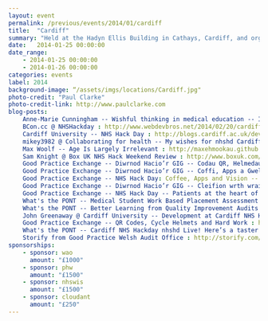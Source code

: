 ```yaml
---
layout: event
permalink: /previous/events/2014/01/cardiff
title:  "Cardiff"
summary: "Held at the Hadyn Ellis Building in Cathays, Cardiff, and organised by Dr Anne-Marie Cunningham."
date:   2014-01-25 00:00:00
date_range:
    - 2014-01-25 00:00:00
    - 2014-01-26 00:00:00
categories: events
label: 2014
background-image: “/assets/imgs/locations/Cardiff.jpg"
photo-credit: "Paul Clarke"
photo-credit-link: http://www.paulclarke.com
blog-posts:
    Anne-Marie Cunningham -- Wishful thinking in medical education -- I'm proud to be hacking the NHS. Come and help me. : http://wishfulthinkinginmedicaleducation.blogspot.co.uk/2014/01/im-proud-to-be-hacking-nhs-come-and.html
    BCon.cc @ NHSHackday : http://www.webdevbros.net/2014/02/20/cardiff-nhs-hack-day-or-weekend-and-bcon-cc/
    Cardiff University -- NHS Hack Day : http://blogs.cardiff.ac.uk/development/2014/01/26/nhs-hack-day/
    mikey3982 @ Collaborating for health -- My wishes for nhshd Cardiff this weekend : http://collaboratingforhealth.wordpress.com/2014/01/21/wishes_nhshd/
    Max Woolf -- Age Is Largely Irrelevant : http://maxehmookau.github.io/blog/2014/01/28/age-is-largely-irrelevant
    Sam Knight @ Box UK NHS Hack Weekend Review : http://www.boxuk.com/blog/nhs-hack-weekend-review/
    Good Practice Exchange -- Diwrnod Hacio’r GIG -- Codau QR, Helmedau Beicio a Gwaith Caled : http://goodpracticeexchange.wordpress.com/2014/01/25/diwrnod-hacior-gig-codau-qr-helmedau-beicio-a-gwaith-caled
    Good Practice Exchange -- Diwrnod Hacio’r GIG -- Coffi, Apps a Gweledigaeth : http://goodpracticeexchange.wordpress.com/2014/01/26/diwrnod-hacior-gig-coffi-apps-a-gweledigaeth
    Good Practice Exchange -- NHS Hack Day: Coffee, Apps and Vision -- http://goodpracticeexchange.wordpress.com/2014/01/26/nhs-hack-day-coffee-apps-and-vision
    Good Practice Exchange -- Diwrnod Hacio’r GIG -- Cleifion wrth wraidd datblygiad gwasanaethau : http://goodpracticeexchange.wordpress.com/2014/01/26/diwrnod-hacior-gig-cleifion-wrth-wraidd-datblygiad-gwasanaethau/
    Good Practice Exchange -- NHS Hack Day -- Patients at the heart of service development : http://goodpracticeexchange.wordpress.com/2014/01/26/nhs-hack-day-patients-at-the-heart-of-service-development
    What's the PONT -- Medical Student Work Based Placement Assessment Records : http://whatsthepont.com/2014/01/25/nhs-hackday-cardiff-nhshd-medical-student-work-based-placement-assessment-records
    What's the PONT -- Better Learning from Quality Improvement Audits : http://whatsthepont.com/2014/01/26/better-learning-from-quality-improvement-audits-nhs-hackday-cardiff-nhshd/
    John Greenaway @ Cardiff University -- Development at Cardiff NHS Hack Day : http://blogs.cardiff.ac.uk/development/2014/01/26/nhs-hack-day/
    Good Practice Exchange -- QR Codes, Cycle Helmets and Hard Work : http://goodpracticeexchange.wordpress.com/2014/01/25/nhs-hack-day-qr-codes-cycle-helmets-and-hard-work
    What's the PONT -- Cardiff NHS Hackday nhshd Live! Here’s a taster : http://whatsthepont.com/2014/01/25/cardiff-nhs-hackday-nhshd-live-heres-a-taster
    Storify from Good Practice Welsh Audit Office : http://storify.com/GoodPracticeWAO/nhs-hack-day-diwrnod-hacio-r-gig?utm_content=storify-pingback&amp;utm_medium=sfy.co-twitter&amp;awesm=sfy.co_pNcI&amp;utm_source=t.co&amp;utm_campaign=
sponsorships:
    - sponsor: wao
      amount: "£1000"
    - sponsor: phw
      amount: "£1500"
    - sponsor: nhswis
      amount: "£1500"
    - sponsor: cloudant
      amount: "£250"
---
```

